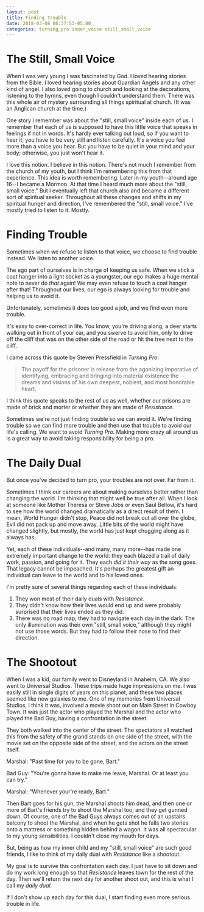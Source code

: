 ```yaml
---
layout: post
title: Finding Trouble
date: 2018-03-08 06:37:53-05:00
categories: turning_pro inner_voice still_small_voice
---
```

# The Still, Small Voice

When I was very young I was fascinated by God.  I loved hearing stories from the Bible.  I loved hearing stories about Guardian Angels and any other kind of angel.  I also loved going to church and looking at the decorations, listening to the hymns, even though I couldn't understand them.  There was this whole air of mystery surrounding all things spiritual at church.  (It was an Anglican church at the time.)

One story I remember was about the "still, small voice" inside each of us.  I remember that each of us is supposed to have this little voice that speaks in feelings if not in words.  It's hardly ever talking out loud, so if you want to hear it, you have to be very still and listen carefully.  It's a voice you feel more than a voice you hear.  But you have to be quiet in your mind and your body; otherwise, you just won't hear it.

I love this notion.  I believe in this notion.  There's not much I remember from the church of my youth, but I think I'm remembering this from that experience.  This idea is worth remembering.  Later in my youth--around age 16--I became a Mormon.  At that time I heard much more about the "still, small voice."  But I eventually left that church also and became a different sort of spiritual seeker.  Throughout all these changes and shifts in my spiritual hunger and direction, I've remembered the "still, small voice."  I've mostly tried to listen to it.  Mostly.

# Finding Trouble

Sometimes when we refuse to listen to that voice, we choose to find trouble instead.  We listen to another voice.

The ego part of ourselves is in charge of keeping us safe.  When we stick a coat hanger into a light socket as a youngster, our ego makes a huge mental note to never do *that* again!  We may even refuse to touch a coat hanger after that!  Throughout our lives, our ego is always looking for trouble and helping us to avoid it.

Unfortunately, sometimes it does too good a job, and we find even more trouble.

It's easy to over-correct in life.  You know, you're driving along, a deer starts walking out in front of your car, and you swerve to avoid him, only to drive off the cliff that was on the other side of the road or hit the tree next to the cliff.

I came across this quote by Steven Pressfield in _Turning Pro_: 

> The payoff for the prisoner is release from the agonizing imperative of identifying, embracing and bringing into material existence the dreams and visions of his own deepest, noblest, and most honorable heart.

I think this quote speaks to the rest of us as well, whether our prisons are made of brick and morter or whether they are made of _Resistance_.  

Sometimes we're not just finding trouble so we can avoid it.  We're finding trouble so we can find more trouble and then use that trouble to avoid our life's calling.  We want to avoid _Turning Pro_.  Making more crazy all around us is a great way to avoid taking responsibility for being a pro.

# The Daily Dual

But once you've decided to turn pro, your troubles are not over.  Far from it.

Sometimes I think our careers are about making ourselves better rather than changing the world.  I'm thinking that might well be true after all.  When I look at someone like Mother Theresa or Steve Jobs or even Saul Bellow, it's hard to see how the world changed dramatically as a direct result of them.  I mean, World Hunger didn't stop, Peace did not break out all over the globe, Evil did not pack up and move away.  Little bits of the world might have changed slightly, but mostly, the world has just kept chugging along as it always has.

Yet, each of these individuals--and many, many more--has made one extremely important change to the world:  they each blazed a trail of daily work, passion, and going for it.  They each _did it their way_ as the song goes.  That legacy cannot be impeached.  It's perhaps the greatest gift an individual can leave to the world and to his loved ones.

I'm pretty sure of several things regarding each of these individuals:

1. They won most of their daily duals with _Resistance_.
2. They didn't know how their lives would end up and were probably surprised that their lives ended as they did.
3. There was no road map; they had to navigate each day in the dark.  The only illumination was their own "still, small voice," although they might not use those words.  But they had to follow their nose to find their direction.

# The Shootout

When I was a kid, our family went to Disneyland in Anaheim, CA.  We also went to Universal Studios.  These trips made huge impressions on me.  I was easily still in single digits of years on this planet, and these two places seemed like new galaxies to me. One of my memories from Universal Studios, I think it was, involved a movie shoot out on Main Street in Cowboy Town.  It was just the actor who played the Marshal and the actor who played the Bad Guy, having a confrontation in the street.

They both walked into the center of the street.  The spectators all watched this from the safety of the grand stands on one side of the street, with the movie set on the opposite side of the street, and the actors on the street itself.

Marshal: "Past time for you to be gone, Bart."

Bad Guy: "You're gonna have to make me leave, Marshal.  Or at least you can try."

Marshal: "Whenever your're ready, Bart."

Then Bart goes for his gun, the Marshal shoots him dead, and then one or more of Bart's friends try to shoot the Marshal too, and they get gunned down.  Of course, one of the Bad Guys always comes out of an upstairs balcony to shoot the Marshal, and when he gets shot he falls two stories onto a mattress or something hidden behind a wagon.  It was all spectacular to my young sensibilities.  I couldn't close my mouth for days.

But, being as how my inner child and my "still, small voice" are such good friends, I like to think of my daily dual with _Resistance_ like a shootout.  

My goal is to survive this confrontation each day.  I just have to sit down and do my work long enough so that _Resistance_ leaves town for the rest of the day.  Then we'll return the next day for another shoot out, and this is what I call my _daily dual_.  

If I don't show up each day for this dual, I start finding even more serious trouble in life.

